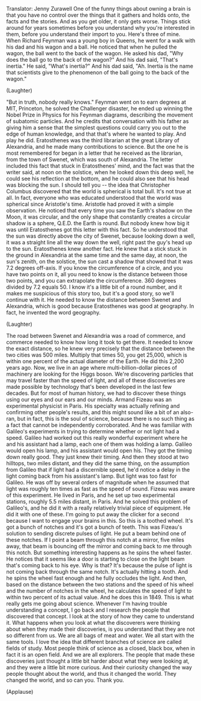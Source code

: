 

Translator: Jenny Zurawell
One of the funny things
about owning a brain
is that you have
no control over the things
that it gathers and holds onto,
the facts and the stories.
And as you get older, it only gets worse.
Things stick around for years sometimes
before you understand
why you&#39;re interested in them,
before you understand their import to you.
Here&#39;s three of mine.
When Richard Feynman
was a young boy in Queens,
he went for a walk with his dad
and his wagon and a ball.
He noticed that when he pulled the wagon,
the ball went to the back of the wagon.
He asked his dad, &quot;Why does
the ball go to the back of the wagon?&quot;
And his dad said, &quot;That&#39;s inertia.&quot;
He said, &quot;What&#39;s inertia?&quot;
And his dad said, &quot;Ah.
Inertia is the name that scientists give
to the phenomenon of the ball
going to the back of the wagon.&quot;

(Laughter)

&quot;But in truth, nobody really knows.&quot;
Feynman went on to earn degrees
at MIT, Princeton, he solved
the Challenger disaster,
he ended up winning
the Nobel Prize in Physics
for his Feynman diagrams, describing
the movement of subatomic particles.
And he credits that conversation
with his father as giving him a sense
that the simplest questions could carry
you out to the edge of human knowledge,
and that that&#39;s where he wanted to play.
And play he did.
Eratosthenes was the third librarian
at the great Library of Alexandria,
and he made many contributions to science.
But the one he is most remembered for
began in a letter that he received
as the librarian,
from the town of Swenet,
which was south of Alexandria.
The letter included this fact
that stuck in Eratosthenes&#39; mind,
and the fact was that the writer said,
at noon on the solstice,
when he looked down this deep well,
he could see his reflection at the bottom,
and he could also see
that his head was blocking the sun.
I should tell you -- the idea
that Christopher Columbus
discovered that the world
is spherical is total bull.
It&#39;s not true at all.
In fact, everyone who was educated
understood that the world was spherical
since Aristotle&#39;s time.
Aristotle had proved it
with a simple observation.
He noticed that every time you saw
the Earth&#39;s shadow on the Moon,
it was circular,
and the only shape that constantly
creates a circular shadow
is a sphere, Q.E.D. the Earth is round.
But nobody knew how big it was
until Eratosthenes got
this letter with this fact.
So he understood that the sun
was directly above the city of Swenet,
because looking down a well,
it was a straight line
all the way down the well,
right past the guy&#39;s head up to the sun.
Eratosthenes knew another fact.
He knew that a stick stuck
in the ground in Alexandria
at the same time
and the same day, at noon,
the sun&#39;s zenith, on the solstice,
the sun cast a shadow that showed
that it was 7.2 degrees off-axis.
If you know the circumference of a circle,
and you have two points on it,
all you need to know is the distance
between those two points,
and you can extrapolate the circumference.
360 degrees divided by 7.2 equals 50.
I know it&#39;s a little bit
of a round number,
and it makes me suspicious
of this story too,
but it&#39;s a good story,
so we&#39;ll continue with it.
He needed to know the distance
between Swenet and Alexandria,
which is good because Eratosthenes
was good at geography.
In fact, he invented the word geography.

(Laughter)

The road between Swenet and Alexandria
was a road of commerce,
and commerce needed to know
how long it took to get there.
It needed to know the exact distance,
so he knew very precisely
that the distance between
the two cities was 500 miles.
Multiply that times 50, you get 25,000,
which is within one percent
of the actual diameter of the Earth.
He did this 2,200 years ago.
Now, we live in an age where
multi-billion-dollar pieces of machinery
are looking for the Higgs boson.
We&#39;re discovering particles
that may travel faster
than the speed of light,
and all of these discoveries
are made possible
by technology that&#39;s been developed
in the last few decades.
But for most of human history,
we had to discover these things using
our eyes and our ears and our minds.
Armand Fizeau was
an experimental physicist in Paris.
His specialty was actually refining
and confirming other people&#39;s results,
and this might sound
like a bit of an also-ran,
but in fact, this is the soul of science,
because there is no such thing as a fact
that cannot be independently corroborated.
And he was familiar
with Galileo&#39;s experiments
in trying to determine
whether or not light had a speed.
Galileo had worked out this
really wonderful experiment
where he and his assistant had a lamp,
each one of them was holding a lamp.
Galileo would open his lamp,
and his assistant would open his.
They got the timing down really good.
They just knew their timing.
And then they stood at two hilltops,
two miles distant,
and they did the same thing,
on the assumption from Galileo
that if light had a discernible speed,
he&#39;d notice a delay in the light
coming back from his assistant&#39;s lamp.
But light was too fast for Galileo.
He was off by several orders
of magnitude when he assumed
that light was roughly ten times
as fast as the speed of sound.
Fizeau was aware of this experiment.
He lived in Paris, and he set up
two experimental stations,
roughly 5.5 miles distant, in Paris.
And he solved this problem of Galileo&#39;s,
and he did it with a really relatively
trivial piece of equipment.
He did it with one of these.
I&#39;m going to put away
the clicker for a second
because I want to engage
your brains in this.
So this is a toothed wheel.
It&#39;s got a bunch of notches
and it&#39;s got a bunch of teeth.
This was Fizeau&#39;s solution
to sending discrete pulses of light.
He put a beam behind one of these notches.
If I point a beam
through this notch at a mirror,
five miles away, that beam
is bouncing off the mirror
and coming back to me through this notch.
But something interesting happens
as he spins the wheel faster.
He notices that it seems
like a door is starting to close
on the light beam
that&#39;s coming back to his eye.
Why is that?
It&#39;s because the pulse
of light is not coming back
through the same notch.
It&#39;s actually hitting a tooth.
And he spins the wheel fast enough
and he fully occludes the light.
And then, based on the distance
between the two stations
and the speed of his wheel
and the number of notches in the wheel,
he calculates the speed of light
to within two percent of its actual value.
And he does this in 1849.
This is what really gets me
going about science.
Whenever I&#39;m having trouble
understanding a concept,
I go back and I research
the people that discovered that concept.
I look at the story of how
they came to understand it.
What happens when you look
at what the discoverers
were thinking about
when they made their discoveries,
is you understand that
they are not so different from us.
We are all bags of meat and water.
We all start with the same tools.
I love the idea that different branches
of science are called fields of study.
Most people think of science
as a closed, black box,
when in fact it is an open field.
And we are all explorers.
The people that made these discoveries
just thought a little bit harder
about what they were looking at,
and they were a little bit more curious.
And their curiosity changed the way
people thought about the world,
and thus it changed the world.
They changed the world, and so can you.
Thank you.

(Applause)

